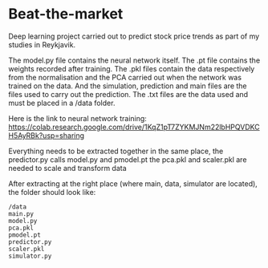 # Beat-the-market
Deep learning project carried out to predict stock price trends as part of my studies in Reykjavik.

The model.py file contains the neural network itself.
The .pt file contains the weights recorded after training.
The .pkl files contain the data respectively from the normalisation and the PCA carried out when the network was trained on the data.
And the simulation, prediction and main files are the files used to carry out the prediction.
The .txt files are the data used and must be placed in a /data folder.

Here is the link to neural network training:
https://colab.research.google.com/drive/1KqZ1pT7ZYKMJNm22lbHPQVDKCH5AyRBk?usp=sharing

Everything needs to be extracted together in the same place,
the predictor.py calls model.py and pmodel.pt
the pca.pkl and scaler.pkl are needed to scale and transform data

After extracting at the right place (where main, data, simulator are located), 
the folder should look like:

	/data
	main.py
	model.py
	pca.pkl
	pmodel.pt
	predictor.py
	scaler.pkl
	simulator.py
